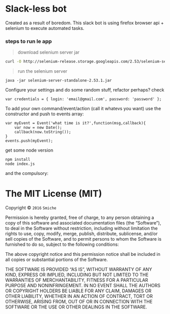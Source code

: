 # Slack-less bot
Created as a result of boredom.
This slack bot is using firefox browser api + selenium to execute automated tasks.

### steps to run le app
>download selenium server jar
```sh
curl -O http://selenium-release.storage.googleapis.com/2.53/selenium-server-standalone-2.53.1.jar
```
>run the selenium server
```
java -jar selenium-server-standalone-2.53.1.jar
```

Configure your settings and do some random stuff, refactor perhaps?
check
```
var credentials = { login: 'email@gmail.com', password: 'password' };
```
To add your own command/event/action (call it whatevs you want)
use the constructor and push to events array:
```
var myEvent = Event('what time is it?',function(msg,callback){
    var now = new Date();
    callback(now.toString());
}
events.push(myEvent);
```

get some node version
```
npm install
node index.js
```
and the compulsory:

The MIT License (MIT)
=====================

Copyright © `2016` `Smiche`

Permission is hereby granted, free of charge, to any person
obtaining a copy of this software and associated documentation
files (the “Software”), to deal in the Software without
restriction, including without limitation the rights to use,
copy, modify, merge, publish, distribute, sublicense, and/or sell
copies of the Software, and to permit persons to whom the
Software is furnished to do so, subject to the following
conditions:

The above copyright notice and this permission notice shall be
included in all copies or substantial portions of the Software.

THE SOFTWARE IS PROVIDED “AS IS”, WITHOUT WARRANTY OF ANY KIND,
EXPRESS OR IMPLIED, INCLUDING BUT NOT LIMITED TO THE WARRANTIES
OF MERCHANTABILITY, FITNESS FOR A PARTICULAR PURPOSE AND
NONINFRINGEMENT. IN NO EVENT SHALL THE AUTHORS OR COPYRIGHT
HOLDERS BE LIABLE FOR ANY CLAIM, DAMAGES OR OTHER LIABILITY,
WHETHER IN AN ACTION OF CONTRACT, TORT OR OTHERWISE, ARISING
FROM, OUT OF OR IN CONNECTION WITH THE SOFTWARE OR THE USE OR
OTHER DEALINGS IN THE SOFTWARE.
